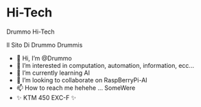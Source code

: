 # Hi-Tech
Drummo Hi-Tech

Il Sito Di Drummo Drummis

- 👋 Hi, I’m @Drummo
- 👀 I’m interested in computation, automation, information, ecc...
- 🌱 I’m currently learning AI
- 💞️ I’m looking to collaborate on RaspBerryPi-AI
- 📫 How to reach me hehehe ... SomeWere
- ✨ KTM 450 EXC-F ✨

<!---
Drummo/Drummo is a ✨ special ✨ repository because its `README.md` (this file) appears on your GitHub profile.
You can click the Preview link to take a look at your changes.
--->
